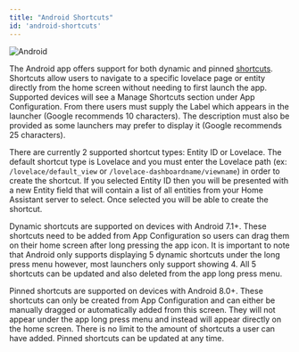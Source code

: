 ```yaml
---
title: "Android Shortcuts"
id: 'android-shortcuts'
---
```


![Android](/assets/android.svg)

The Android app offers support for both dynamic and pinned [shortcuts](https://developer.android.com/guide/topics/ui/shortcuts). Shortcuts allow users to navigate to a specific lovelace page or entity directly from the home screen without needing to first launch the app. Supported devices will see a Manage Shortcuts section under App Configuration. From there users must supply the Label which appears in the launcher (Google recommends 10 characters). The description must also be provided as some launchers may prefer to display it (Google recommends 25 characters).

There are currently 2 supported shortcut types: Entity ID or Lovelace. The default shortcut type is Lovelace and you must enter the Lovelace path (ex: `/lovelace/default_view` or `/lovelace-dashboardname/viewname`) in order to create the shortcut. If you selected Entity ID then you will be presented with a new Entity field that will contain a list of all entities from your Home Assistant server to select. Once selected you will be able to create the shortcut.

Dynamic shortcuts are supported on devices with Android 7.1+. These shortcuts need to be added from App Configuration so users can drag them on their home screen after long pressing the app icon. It is important to note that Android only supports displaying 5 dynamic shortcuts under the long press menu however, most launchers only support showing 4. All 5 shortcuts can be updated and also deleted from the app long press menu.

Pinned shortcuts are supported on devices with Android 8.0+. These shortcuts can only be created from App Configuration and can either be manually dragged or automatically added from this screen. They will not appear under the app long press menu and instead will appear directly on the home screen. There is no limit to the amount of shortcuts a user can have added. Pinned shortcuts can be updated at any time.
